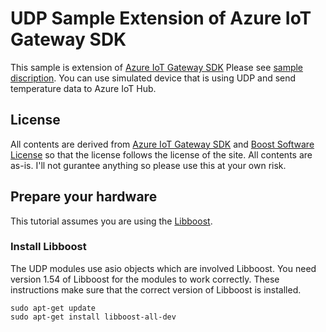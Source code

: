 # UDP Sample Extension of Azure IoT Gateway SDK
This sample is extension of [Azure IoT Gateway SDK](http://github.com/azure/azure-iot-gateway-sdk) Please see [sample discription](samples/udp_gateway/src/README.md).
You can use simulated device that is using UDP and send temperature data to Azure IoT Hub. 

## License 
All contents are derived from [Azure IoT Gateway SDK](http://github.com/azure/azure-iot-gateway-sdk) and [Boost Software License](http://www.boost.org/users/license.html) so that the license follows the license of the site. 
All contents are as-is. I'll not gurantee anything so please use this at your own risk. 

## Prepare your hardware
This tutorial assumes you are using the [Libboost](http://www.boost.org/). 


### Install Libboost 
The UDP modules use asio objects which are involved Libboost.
You need version 1.54 of Libboost for the modules to work correctly. 
These instructions make sure that the correct version of Libboost is installed.

    sudo apt-get update
    sudo apt-get install libboost-all-dev
